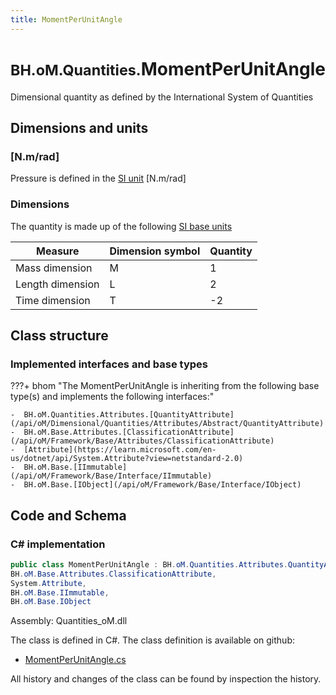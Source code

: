 ```yaml
---
title: MomentPerUnitAngle
---
```


# <small>BH.oM.Quantities.</small>**MomentPerUnitAngle**

Dimensional quantity as defined by the International System of Quantities

## Dimensions and units

### [N.m/rad]

Pressure is defined in the [SI unit](https://bhom.xyz/documentation/BHoM_oM/BHoM-Units-conventions/) [N.m/rad]

### Dimensions

The quantity is made up of the following [SI base units](https://en.wikipedia.org/wiki/SI_base_unit)

| Measure        | Dimension symbol | Quantity |
|------------------|--------|----------|
| Mass dimension |  M  |1  |
| Length dimension |  L  |2  |
| Time dimension |  T  |-2  |


## Class structure

### Implemented interfaces and base types

???+ bhom "The MomentPerUnitAngle is inheriting from the following base type(s) and implements the following interfaces:"

    -  BH.oM.Quantities.Attributes.[QuantityAttribute](/api/oM/Dimensional/Quantities/Attributes/Abstract/QuantityAttribute)
    -  BH.oM.Base.Attributes.[ClassificationAttribute](/api/oM/Framework/Base/Attributes/ClassificationAttribute)
    -  [Attribute](https://learn.microsoft.com/en-us/dotnet/api/System.Attribute?view=netstandard-2.0)
    -  BH.oM.Base.[IImmutable](/api/oM/Framework/Base/Interface/IImmutable)
    -  BH.oM.Base.[IObject](/api/oM/Framework/Base/Interface/IObject)




## Code and Schema

### C# implementation

``` C# title="C#"
public class MomentPerUnitAngle : BH.oM.Quantities.Attributes.QuantityAttribute,
BH.oM.Base.Attributes.ClassificationAttribute,
System.Attribute,
BH.oM.Base.IImmutable,
BH.oM.Base.IObject
```

Assembly: Quantities_oM.dll

The class is defined in C#. The class definition is available on github:

- [MomentPerUnitAngle.cs](https://github.com/BHoM/BHoM/blob/develop/Quantities_oM/Attributes\MomentPerUnitAngle.cs)

All history and changes of the class can be found by inspection the history.
